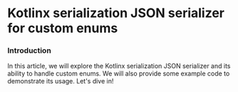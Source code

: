 # Kotlinx serialization JSON serializer for custom enums

### Introduction

In this article, we will explore the Kotlinx serialization JSON serializer and its ability to handle custom enums. We
will also provide some example code to demonstrate its usage. Let's dive in!

